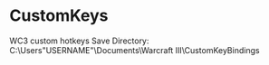 # CustomKeys
WC3 custom hotkeys
Save Directory:
C:\Users\"USERNAME"\Documents\Warcraft III\CustomKeyBindings
